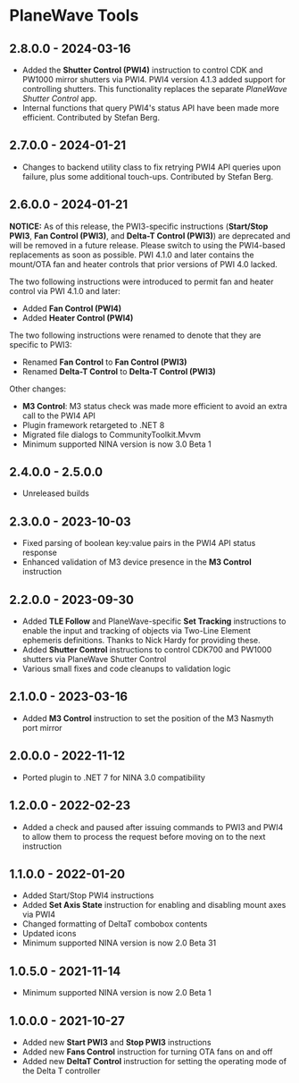 ﻿# PlaneWave Tools

## 2.8.0.0 - 2024-03-16
* Added the **Shutter Control (PWI4)** instruction to control CDK and PW1000 mirror shutters via PWI4. PWI4 version 4.1.3 added support for controlling shutters. This functionality replaces the separate *PlaneWave Shutter Control* app.
* Internal functions that query PWI4's status API have been made more efficient. Contributed by Stefan Berg.

## 2.7.0.0 - 2024-01-21
* Changes to backend utility class to fix retrying PWI4 API queries upon failure, plus some additional touch-ups. Contributed by Stefan Berg.

## 2.6.0.0 - 2024-01-21
**NOTICE:** As of this release, the PWI3-specific instructions (**Start/Stop PWI3**, **Fan Control (PWI3)**, and **Delta-T Control (PWI3)**) are deprecated and will be removed in a future release. Please switch to using the PWI4-based replacements as soon as possible. PWI 4.1.0 and later contains the mount/OTA fan and heater controls that prior versions of PWI 4.0 lacked.

The two following instructions were introduced to permit fan and heater control via PWI 4.1.0 and later:
* Added **Fan Control (PWI4)**
* Added **Heater Control (PWI4)**

The two following instructions were renamed to denote that they are specific to PWI3:
* Renamed **Fan Control** to **Fan Control (PWI3)**
* Renamed **Delta-T Control** to **Delta-T Control (PWI3)**

Other changes:
* **M3 Control**: M3 status check was made more efficient to avoid an extra call to the PWI4 API
* Plugin framework retargeted to .NET 8
* Migrated file dialogs to CommunityToolkit.Mvvm
* Minimum supported NINA version is now 3.0 Beta 1

## 2.4.0.0 - 2.5.0.0
* Unreleased builds

## 2.3.0.0 - 2023-10-03
* Fixed parsing of boolean key:value pairs in the PWI4 API status response
* Enhanced validation of M3 device presence in the **M3 Control** instruction

## 2.2.0.0 - 2023-09-30
* Added **TLE Follow** and PlaneWave-specific **Set Tracking** instructions to enable the input and tracking of objects via Two-Line Element ephemeris definitions. Thanks to Nick Hardy for providing these.
* Added **Shutter Control** instructions to control CDK700 and PW1000 shutters via PlaneWave Shutter Control
* Various small fixes and code cleanups to validation logic

## 2.1.0.0 - 2023-03-16
* Added **M3 Control** instruction to set the position of the M3 Nasmyth port mirror

## 2.0.0.0 - 2022-11-12
* Ported plugin to .NET 7 for NINA 3.0 compatibility

## 1.2.0.0 - 2022-02-23
* Added a check and paused after issuing commands to PWI3 and PWI4 to allow them to process the request before moving on to the next instruction

## 1.1.0.0 - 2022-01-20
* Added Start/Stop PWI4 instructions
* Added **Set Axis State** instruction for enabling and disabling mount axes via PWI4
* Changed formatting of DeltaT combobox contents
* Updated icons
* Minimum supported NINA version is now 2.0 Beta 31

## 1.0.5.0 - 2021-11-14
* Minimum supported NINA version is now 2.0 Beta 1

## 1.0.0.0 - 2021-10-27
* Added new **Start PWI3** and **Stop PWI3** instructions
* Added new **Fans Control** instruction for turning OTA fans on and off
* Added new **DeltaT Control** instruction for setting the operating mode of the Delta T controller
